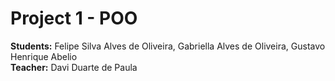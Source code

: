 # Project 1 - POO
**Students:** Felipe Silva Alves de Oliveira, Gabriella Alves de Oliveira, Gustavo Henrique Abelio <br>
**Teacher:** Davi Duarte de Paula
